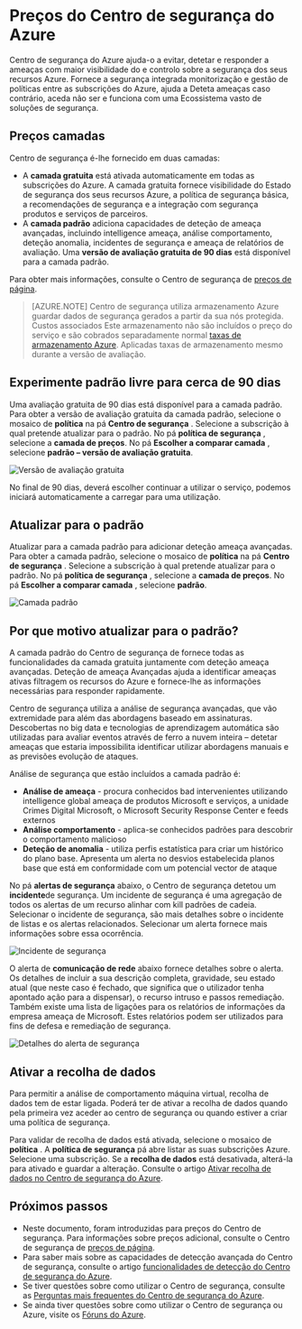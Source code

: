 <properties
   pageTitle="Preços do Centro de segurança | Microsoft Azure"
   description="Este artigo fornece informações sobre preços do Centro de segurança do Azure."
   services="security-center"
   documentationCenter="na"
   authors="TerryLanfear"
   manager="MBaldwin"
   editor=""/>

<tags
   ms.service="security-center"
   ms.devlang="na"
   ms.topic="article"
   ms.tgt_pltfrm="na"
   ms.workload="na"
   ms.date="10/12/2016"
   ms.author="terrylan"/>

# <a name="azure-security-center-pricing"></a>Preços do Centro de segurança do Azure

Centro de segurança do Azure ajuda-o a evitar, detetar e responder a ameaças com maior visibilidade do e controlo sobre a segurança dos seus recursos Azure. Fornece a segurança integrada monitorização e gestão de políticas entre as subscrições do Azure, ajuda a Deteta ameaças caso contrário, aceda não ser e funciona com uma Ecossistema vasto de soluções de segurança.

## <a name="pricing-tiers"></a>Preços camadas

Centro de segurança é-lhe fornecido em duas camadas:

- A **camada gratuita** está ativada automaticamente em todas as subscrições do Azure. A camada gratuita fornece visibilidade do Estado de segurança dos seus recursos Azure, a política de segurança básica, a recomendações de segurança e a integração com segurança produtos e serviços de parceiros.
- A **camada padrão** adiciona capacidades de deteção de ameaça avançadas, incluindo intelligence ameaça, análise comportamento, deteção anomalia, incidentes de segurança e ameaça de relatórios de avaliação. Uma **versão de avaliação gratuita de 90 dias** está disponível para a camada padrão.

Para obter mais informações, consulte o Centro de segurança de [preços de página](https://azure.microsoft.com/pricing/details/security-center/).

> [AZURE.NOTE] Centro de segurança utiliza armazenamento Azure guardar dados de segurança gerados a partir da sua nós protegida. Custos associados Este armazenamento não são incluídos o preço do serviço e são cobrados separadamente normal [taxas de armazenamento Azure](https://azure.microsoft.com/pricing/details/storage/blobs/). Aplicadas taxas de armazenamento mesmo durante a versão de avaliação.

## <a name="try-standard-free-for-90-days"></a>Experimente padrão livre para cerca de 90 dias

Uma avaliação gratuita de 90 dias está disponível para a camada padrão. Para obter a versão de avaliação gratuita da camada padrão, selecione o mosaico de **política** na pá **Centro de segurança** . Selecione a subscrição à qual pretende atualizar para o padrão. No pá **política de segurança** , selecione a **camada de preços**. No pá **Escolher a comparar camada** , selecione **padrão – versão de avaliação gratuita**.

![Versão de avaliação gratuita][1]

No final de 90 dias, deverá escolher continuar a utilizar o serviço, podemos iniciará automaticamente a carregar para uma utilização.

## <a name="upgrade-to-standard"></a>Atualizar para o padrão

Atualizar para a camada padrão para adicionar deteção ameaça avançadas. Para obter a camada padrão, selecione o mosaico de **política** na pá **Centro de segurança** . Selecione a subscrição à qual pretende atualizar para o padrão. No pá **política de segurança** , selecione a **camada de preços**. No pá **Escolher a comparar camada** , selecione **padrão**.

![Camada padrão][2]

## <a name="why-upgrade-to-standard"></a>Por que motivo atualizar para o padrão?

A camada padrão do Centro de segurança de fornece todas as funcionalidades da camada gratuita juntamente com deteção ameaça avançadas. Deteção de ameaça Avançadas ajuda a identificar ameaças ativas filtragem os recursos do Azure e fornece-lhe as informações necessárias para responder rapidamente.

Centro de segurança utiliza a análise de segurança avançadas, que vão extremidade para além das abordagens baseado em assinaturas. Descobertas no big data e tecnologias de aprendizagem automática são utilizadas para avaliar eventos através de ferro a nuvem inteira – detetar ameaças que estaria impossibilita identificar utilizar abordagens manuais e as previsões evolução de ataques.

Análise de segurança que estão incluídos a camada padrão é:

- **Análise de ameaça** - procura conhecidos bad intervenientes utilizando intelligence global ameaça de produtos Microsoft e serviços, a unidade Crimes Digital Microsoft, o Microsoft Security Response Center e feeds externos
- **Análise comportamento** - aplica-se conhecidos padrões para descobrir o comportamento malicioso
- **Deteção de anomalia** - utiliza perfis estatística para criar um histórico do plano base. Apresenta um alerta no desvios estabelecida planos base que está em conformidade com um potencial vector de ataque

No pá **alertas de segurança** abaixo, o Centro de segurança detetou um **incidente**de segurança. Um incidente de segurança é uma agregação de todos os alertas de um recurso alinhar com kill padrões de cadeia. Selecionar o incidente de segurança, são mais detalhes sobre o incidente de listas e os alertas relacionados. Selecionar um alerta fornece mais informações sobre essa ocorrência.

![Incidente de segurança][3]

O alerta de **comunicação de rede** abaixo fornece detalhes sobre o alerta. Os detalhes de incluir a sua descrição completa, gravidade, seu estado atual (que neste caso é fechado, que significa que o utilizador tenha apontado ação para a dispensar), o recurso intruso e passos remediação. Também existe uma lista de ligações para os relatórios de informações da empresa ameaça de Microsoft. Estes relatórios podem ser utilizados para fins de defesa e remediação de segurança.

![Detalhes do alerta de segurança][4]

## <a name="enable-data-collection"></a>Ativar a recolha de dados

Para permitir a análise de comportamento máquina virtual, recolha de dados tem de estar ligada. Poderá ter de ativar a recolha de dados quando pela primeira vez aceder ao centro de segurança ou quando estiver a criar uma política de segurança.

Para validar de recolha de dados está ativada, selecione o mosaico de **política** . A **política de segurança** pá abre listar as suas subscrições Azure. Selecione uma subscrição. Se a **recolha de dados** está desativada, alterá-la para ativado e guardar a alteração. Consulte o artigo [Ativar recolha de dados no Centro de segurança do Azure](security-center-enable-data-collection.md).

## <a name="next-steps"></a>Próximos passos

- Neste documento, foram introduzidas para preços do Centro de segurança. Para informações sobre preços adicional, consulte o Centro de segurança de [preços de página](https://azure.microsoft.com/pricing/details/security-center/).
- Para saber mais sobre as capacidades de detecção avançada do Centro de segurança, consulte o artigo [funcionalidades de detecção do Centro de segurança do Azure](security-center-detection-capabilities.md).
- Se tiver questões sobre como utilizar o Centro de segurança, consulte as [Perguntas mais frequentes do Centro de segurança do Azure](security-center-faq.md).
- Se ainda tiver questões sobre como utilizar o Centro de segurança ou Azure, visite os [Fóruns do Azure](https://social.msdn.microsoft.com/Forums/home?forum=AzureSecurityCenter&filter=alltypes&sort=lastpostdesc).

<!--Image references-->
[1]: ./media/security-center-pricing/free-trial.png
[2]: ./media/security-center-pricing/standard.png
[3]: ./media/security-center-pricing/incident.png
[4]: ./media/security-center-pricing/network-alert.png
